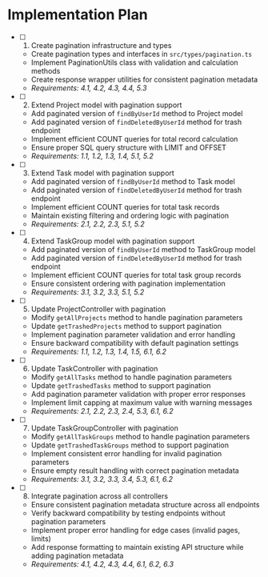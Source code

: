 # Implementation Plan

- [ ] 1. Create pagination infrastructure and types
  - Create pagination types and interfaces in `src/types/pagination.ts`
  - Implement PaginationUtils class with validation and calculation methods
  - Create response wrapper utilities for consistent pagination metadata
  - _Requirements: 4.1, 4.2, 4.3, 4.4, 5.3_

- [ ] 2. Extend Project model with pagination support
  - Add paginated version of `findByUserId` method to Project model
  - Add paginated version of `findDeletedByUserId` method for trash endpoint
  - Implement efficient COUNT queries for total record calculation
  - Ensure proper SQL query structure with LIMIT and OFFSET
  - _Requirements: 1.1, 1.2, 1.3, 1.4, 5.1, 5.2_

- [ ] 3. Extend Task model with pagination support
  - Add paginated version of `findByUserId` method to Task model
  - Add paginated version of `findDeletedByUserId` method for trash endpoint
  - Implement efficient COUNT queries for total task records
  - Maintain existing filtering and ordering logic with pagination
  - _Requirements: 2.1, 2.2, 2.3, 5.1, 5.2_

- [ ] 4. Extend TaskGroup model with pagination support
  - Add paginated version of `findByUserId` method to TaskGroup model
  - Add paginated version of `findDeletedByUserId` method for trash endpoint
  - Implement efficient COUNT queries for total task group records
  - Ensure consistent ordering with pagination implementation
  - _Requirements: 3.1, 3.2, 3.3, 5.1, 5.2_

- [ ] 5. Update ProjectController with pagination
  - Modify `getAllProjects` method to handle pagination parameters
  - Update `getTrashedProjects` method to support pagination
  - Implement pagination parameter validation and error handling
  - Ensure backward compatibility with default pagination settings
  - _Requirements: 1.1, 1.2, 1.3, 1.4, 1.5, 6.1, 6.2_

- [ ] 6. Update TaskController with pagination
  - Modify `getAllTasks` method to handle pagination parameters
  - Update `getTrashedTasks` method to support pagination
  - Add pagination parameter validation with proper error responses
  - Implement limit capping at maximum value with warning messages
  - _Requirements: 2.1, 2.2, 2.3, 2.4, 5.3, 6.1, 6.2_

- [ ] 7. Update TaskGroupController with pagination
  - Modify `getAllTaskGroups` method to handle pagination parameters
  - Update `getTrashedTaskGroups` method to support pagination
  - Implement consistent error handling for invalid pagination parameters
  - Ensure empty result handling with correct pagination metadata
  - _Requirements: 3.1, 3.2, 3.3, 3.4, 5.3, 6.1, 6.2_

- [ ] 8. Integrate pagination across all controllers
  - Ensure consistent pagination metadata structure across all endpoints
  - Verify backward compatibility by testing endpoints without pagination parameters
  - Implement proper error handling for edge cases (invalid pages, limits)
  - Add response formatting to maintain existing API structure while adding pagination metadata
  - _Requirements: 4.1, 4.2, 4.3, 4.4, 6.1, 6.2, 6.3_